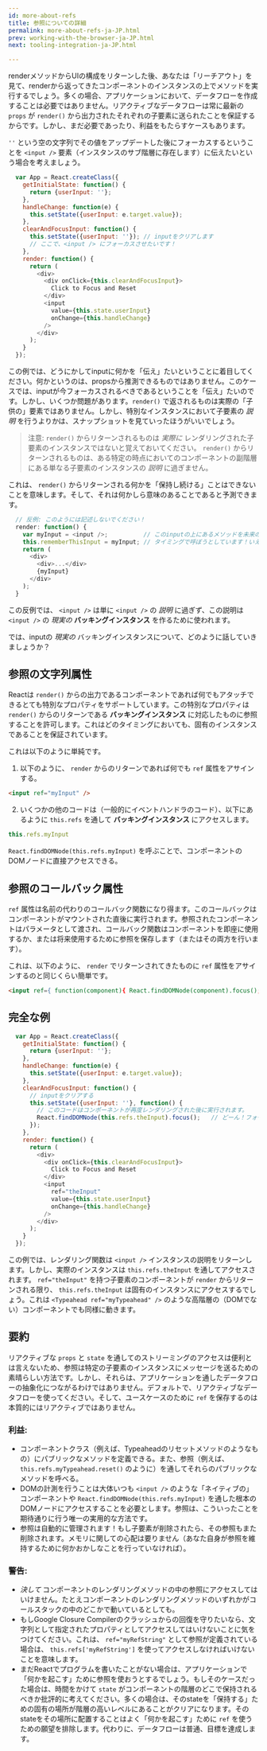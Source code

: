 ```yaml
---
id: more-about-refs
title: 参照についての詳細
permalink: more-about-refs-ja-JP.html
prev: working-with-the-browser-ja-JP.html
next: tooling-integration-ja-JP.html

---
```

renderメソッドからUIの構成をリターンした後、あなたは「リーチアウト」を見て、renderから返ってきたコンポーネントのインスタンスの上でメソッドを実行するでしょう。多くの場合、アプリケーションにおいて、データフローを作成することは必要ではありません。リアクティブなデータフローは常に最新の `props` が `render()` から出力されたそれぞれの子要素に送られたことを保証するからです。しかし、まだ必要であったり、利益をもたらすケースもあります。

`''` という空の文字列でその値をアップデートした後にフォーカスするということを `<input />` 要素（インスタンスのサブ階層に存在します）に伝えたいという場合を考えましょう。

```javascript
  var App = React.createClass({
    getInitialState: function() {
      return {userInput: ''};
    },
    handleChange: function(e) {
      this.setState({userInput: e.target.value});
    },
    clearAndFocusInput: function() {
      this.setState({userInput: ''}); // inputをクリアします
      // ここで、<input /> にフォーカスさせたいです！
    },
    render: function() {
      return (
        <div>
          <div onClick={this.clearAndFocusInput}>
            Click to Focus and Reset
          </div>
          <input
            value={this.state.userInput}
            onChange={this.handleChange}
          />
        </div>
      );
    }
  });
```

この例では、どうにかしてinputに何かを「伝え」たいということに着目してください。何かというのは、propsから推測できるものではありません。このケースでは、inputが今フォーカスされるべきであるということを「伝え」たいのです。しかし、いくつか問題があります。`render()` で返されるものは実際の「子供の」要素ではありません。しかし、特別なインスタンスにおいて子要素の *説明* を行うよりかは、スナップショットを見ていったほうがいいでしょう。

> 注意:
> `render()` からリターンされるものは *実際に* レンダリングされた子要素のインスタンスではないと覚えておいてください。 `render()` からリターンされるものは、ある特定の時点においてのコンポーネントの副階層にある単なる子要素のインスタンスの *説明* に過ぎません。

これは、 `render()` からリターンされる何かを「保持し続ける」ことはできないことを意味します。そして、それは何かしら意味のあることであると予測できます。

```javascript
  // 反例: このようには記述しないでください！
  render: function() {
    var myInput = <input />;          // このinputの上にあるメソッドを未来のいつかの
    this.rememberThisInput = myInput; // タイミングで呼ぼうとしています！いえいっ！
    return (
      <div>
        <div>...</div>
        {myInput}
      </div>
    );
  }
```

この反例では、 `<input />` は単に `<input />` の *説明* に過ぎず、この説明は `<input />` の *現実の*  **バッキングインスタンス** を作るために使われます。

では、inputの *現実の* バッキングインスタンスについて、どのように話していきましょうか？

## 参照の文字列属性

Reactは `render()` からの出力であるコンポーネントであれば何でもアタッチできるとても特別なプロパティをサポートしています。この特別なプロパティは `render()` からのリターンである **バッキングインスタンス** に対応したものに参照することを許可します。これはどのタイミングにおいても、固有のインスタンスであることを保証されています。

これは以下のように単純です。

1. 以下のように、 `render` からのリターンであれば何でも `ref` 属性をアサインする。

  ```html
  <input ref="myInput" />
  ```

2. いくつかの他のコードは（一般的にイベントハンドラのコード）、以下にあるように `this.refs` を通して **バッキングインスタンス** にアクセスします。

  ```javascript
  this.refs.myInput
  ```

`React.findDOMNode(this.refs.myInput)` を呼ぶことで、コンポーネントのDOMノードに直接アクセスできる。

## 参照のコールバック属性

`ref` 属性は名前の代わりのコールバック関数になり得ます。このコールバックはコンポーネントがマウントされた直後に実行されます。参照されたコンポーネントはパラメータとして渡され、コールバック関数はコンポーネントを即座に使用するか、または将来使用するために参照を保存します（またはその両方を行います）。

これは、以下のように、 `render` でリターンされてきたものに `ref` 属性をアサインするのと同じくらい簡単です。

  ```html
  <input ref={ function(component){ React.findDOMNode(component).focus();} } />
  ```


## 完全な例

```javascript
  var App = React.createClass({
    getInitialState: function() {
      return {userInput: ''};
    },
    handleChange: function(e) {
      this.setState({userInput: e.target.value});
    },
    clearAndFocusInput: function() {
      // inputをクリアする
      this.setState({userInput: ''}, function() {
        // このコードはコンポーネントが再度レンダリングされた後に実行されます。
        React.findDOMNode(this.refs.theInput).focus();   // どーん！フォーカスされました！
      });
    },
    render: function() {
      return (
        <div>
          <div onClick={this.clearAndFocusInput}>
            Click to Focus and Reset
          </div>
          <input
            ref="theInput"
            value={this.state.userInput}
            onChange={this.handleChange}
          />
        </div>
      );
    }
  });
```

この例では、レンダリング関数は `<input />` インスタンスの説明をリターンします。しかし、実際のインスタンスは `this.refs.theInput` を通してアクセスされます。 `ref="theInput"` を持つ子要素のコンポーネントが `render` からリターンされる限り、 `this.refs.theInput` は固有のインスタンスにアクセスするでしょう。これは `<Typeahead ref="myTypeahead" />` のような高階層の（DOMでない）コンポーネントでも同様に動きます。

## 要約

リアクティブな `props` と `state` を通してのストリーミングのアクセスは便利とは言えないため、参照は特定の子要素のインスタンスにメッセージを送るための素晴らしい方法です。しかし、それらは、アプリケーションを通したデータフローの抽象化につながるわけではありません。デフォルトで、リアクティブなデータフローを使ってください。そして、ユースケースのために `ref` を保存するのは本質的にはリアクティブではありません。

### 利益:

- コンポーネントクラス（例えば、Typeaheadのリセットメソッドのようなもの）にパブリックなメソッドを定義できる。また、参照（例えば、 `this.refs.myTypeahead.reset()` のように）を通してそれらのパブリックなメソッドを呼べる。
- DOMの計測を行うことは大体いつも `<input />` のような「ネイティブの」コンポーネントや `React.findDOMNode(this.refs.myInput)` を通した根本のDOMノードにアクセスすることを必要とします。参照は、こういったことを期待通りに行う唯一の実用的な方法です。
- 参照は自動的に管理されます！もし子要素が削除されたら、その参照もまた削除されます。メモリに関しての心配は要りません（あなた自身が参照を維持するために何かおかしなことを行っていなければ）。

### 警告:

- *決して* コンポーネントのレンダリングメソッドの中の参照にアクセスしてはいけません。たとえコンポーネントのレンダリングメソッドのいずれかがコールスタックの中のどこかで動いているとしても。
- もしGoogle Closure Compilerのクラッシュからの回復を守りたいなら、文字列として指定されたプロパティとしてアクセスしてはいけないことに気をつけてください。これは、 `ref="myRefString"` として参照が定義されている場合は、 `this.refs['myRefString']` を使ってアクセスしなければいけないことを意味します。
- まだReactでプログラムを書いたことがない場合は、アプリケーションで「何かを起こす」ために参照を使おうとするでしょう。もしそのケースだった場合は、時間をかけて `state` がコンポーネントの階層のどこで保持されるべきか批評的に考えてください。多くの場合は、そのstateを「保持する」ための固有の場所が階層の高いレベルにあることがクリアになります。そのstateをその場所に配置することはよく「何かを起こす」ために `ref` を使うための願望を排除します。代わりに、データフローは普通、目標を達成します。